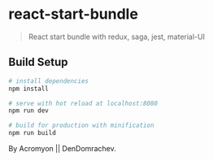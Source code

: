 # react-start-bundle

> React start bundle with redux, saga, jest, material-UI

## Build Setup

``` bash
# install dependencies
npm install

# serve with hot reload at localhost:8080
npm run dev

# build for production with minification
npm run build
```

By Acromyon || DenDomrachev.
